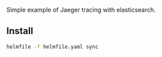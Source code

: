 Simple example of Jaeger tracing with elasticsearch.

## Install
```bash
helmfile -f helmfile.yaml sync
```